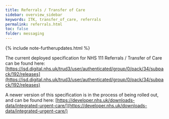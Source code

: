```yaml
---
title: Referrals / Transfer of Care
sidebar: overview_sidebar
keywords: ITK, transfer_of_care, referrals
permalink: referrals.html
toc: false
folder: messaging
---
```


{% include note-furtherupdates.html %}

The current deployed specification for NHS 111 Referrals / Transfer of Care can be found here: [https://isd.digital.nhs.uk/trud3/user/authenticated/group/0/pack/34/subpack/192/releases](https://isd.digital.nhs.uk/trud3/user/authenticated/group/0/pack/34/subpack/192/releases)

A newer version of this specification is in the process of being rolled out, and can be found here:
[https://developer.nhs.uk/downloads-data/integrated-urgent-care/](https://developer.nhs.uk/downloads-data/integrated-urgent-care/)
